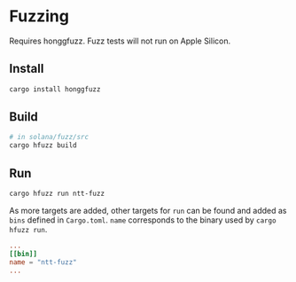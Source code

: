 # Fuzzing

Requires honggfuzz. Fuzz tests will not run on Apple Silicon.

## Install

```bash
cargo install honggfuzz
```

## Build

```bash
# in solana/fuzz/src
cargo hfuzz build
```

## Run

```bash
cargo hfuzz run ntt-fuzz
```

As more targets are added, other targets for `run` can be found and added as `bins` defined in `Cargo.toml`.
`name` corresponds to the binary used by `cargo hfuzz run`.
```toml
...
[[bin]]
name = "ntt-fuzz"
...
```
